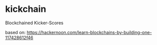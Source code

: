 # kickchain
Blockchained Kicker-Scores



based on: https://hackernoon.com/learn-blockchains-by-building-one-117428612f46

